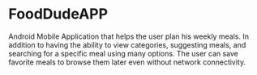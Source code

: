 # FoodDudeAPP
Android Mobile Application that helps the user plan his weekly meals. In addition to  having the ability to view categories, suggesting meals, and searching for a specific meal  using many options. The user can save favorite meals to browse them later even without  network connectivity.
